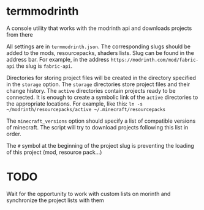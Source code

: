 # termmodrinth
A console utility that works with the modrinth api and downloads projects from there

All settings are in `termmodrinth.json`. The corresponding slugs should be added to the mods, resourcepacks, shaders lists. Slug can be found in the address bar. For example, in the address `https://modrinth.com/mod/fabric-api` the slug is `fabric-api`.


Directories for storing project files will be created in the directory specified in the `storage` option. The `storage` directories store project files and their change history. The `active` directories contain projects ready to be connected. It is enough to create a symbolic link of the `active` directories to the appropriate locations. For example, like this: `ln -s ~/modrinth/resourcepacks/active ~/.minecraft/resourcepacks`


The `minecraft_versions` option should specify a list of compatible versions of minecraft. The script will try to download projects following this list in order.

The `#` symbol at the beginning of the project slug is preventing the loading of this project (mod, resource pack...)

# TODO
Wait for the opportunity to work with custom lists on morinth and synchronize the project lists with them
